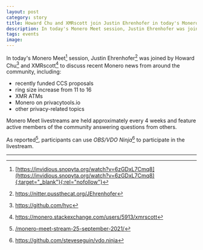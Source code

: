 ```yaml
---
layout: post
category: story
title: Howard Chu and XMRscott join Justin Ehrenhofer in today's Monero Meet livestream session
description: In today's Monero Meet session, Justin Ehrenhofer was joined by Howard Chu and xmrscott to discuss recent Monero news from around the community.
tags: events
image: 
---
```


In today's Monero Meet[^1] session, Justin Ehrenhofer[^2] was joined by Howard Chu[^3] and XMRscott[^4] to discuss recent Monero news from around the community, including:

- recently funded CCS proposals
- ring size increase from 11 to 16
- XMR ATMs
- Monero on privacytools.io
- other privacy-related topics
 
Monero Meet livestreams are held approximately every 4 weeks and feature active members of the community answering questions from others.

As reported[^5], participants can use *OBS/VDO Ninja*[^6] to participate in the livestream.

---

[^1]: [https://invidious.snopyta.org/watch?v=6zGDxL7Cmq8](https://invidious.snopyta.org/watch?v=6zGDxL7Cmq8){:target="_blank"}{:rel="nofollow"}
[^2]: https://nitter.pussthecat.org/JEhrenhofer
[^3]: https://github.com/hyc
[^4]: https://monero.stackexchange.com/users/5913/xmrscott
[^5]: [/monero-meet-stream-25-september-2021/](/monero-meet-stream-25-september-2021/)
[^6]: https://github.com/steveseguin/vdo.ninja



